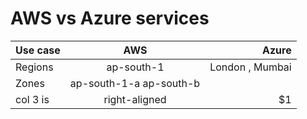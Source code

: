 # AWS vs Azure services

| Use case   |      AWS      |  Azure |
|----------|:-------------:|------:|
| Regions  |  ap-south-1 | London , Mumbai|
| Zones |    ap-south-1-a ap-south-b   |   |
| col 3 is | right-aligned |    $1 |
